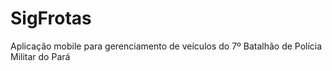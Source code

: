 # SigFrotas
 Aplicação mobile para gerenciamento de veículos do 7º Batalhão de Polícia Militar do Pará
